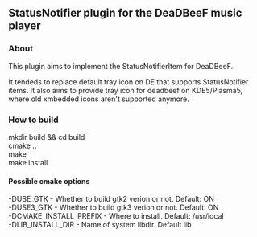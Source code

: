 ## StatusNotifier plugin for the DeaDBeeF music player

### About

This plugin aims to implement the StatusNotifierItem for DeaDBeeF.

It tendeds to replace default tray icon on DE that supports StatusNotifier items.
It also aims to provide tray icon for deadbeef on KDE5/Plasma5, where old xmbedded icons aren't supported anymore.

### How to build

mkdir build && cd build  
cmake ..  
make  
make install  

#### Possible cmake options

-DUSE_GTK - Whether to build gtk2 verion or not. Default: ON  
-DUSE3_GTK - Whether to build gtk3 verion or not. Default: ON  
-DCMAKE_INSTALL_PREFIX - Where to install. Default: /usr/local  
-DLIB_INSTALL_DIR - Name of system libdir. Default lib  